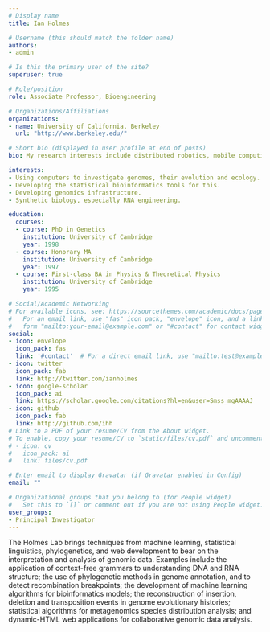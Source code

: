 ```yaml
---
# Display name
title: Ian Holmes

# Username (this should match the folder name)
authors:
- admin

# Is this the primary user of the site?
superuser: true

# Role/position
role: Associate Professor, Bioengineering

# Organizations/Affiliations
organizations:
- name: University of California, Berkeley
  url: "http://www.berkeley.edu/"

# Short bio (displayed in user profile at end of posts)
bio: My research interests include distributed robotics, mobile computing and programmable matter.

interests:
- Using computers to investigate genomes, their evolution and ecology.
- Developing the statistical bioinformatics tools for this.
- Developing genomics infrastructure.
- Synthetic biology, especially RNA engineering.

education:
  courses:
  - course: PhD in Genetics
    institution: University of Cambridge
    year: 1998
  - course: Honorary MA
    institution: University of Cambridge
    year: 1997
  - course: First-class BA in Physics & Theoretical Physics
    institution: University of Cambridge
    year: 1995

# Social/Academic Networking
# For available icons, see: https://sourcethemes.com/academic/docs/page-builder/#icons
#   For an email link, use "fas" icon pack, "envelope" icon, and a link in the
#   form "mailto:your-email@example.com" or "#contact" for contact widget.
social:
- icon: envelope
  icon_pack: fas
  link: '#contact'  # For a direct email link, use "mailto:test@example.org".
- icon: twitter
  icon_pack: fab
  link: http://twitter.com/ianholmes
- icon: google-scholar
  icon_pack: ai
  link: https://scholar.google.com/citations?hl=en&user=Smss_mgAAAAJ
- icon: github
  icon_pack: fab
  link: http://github.com/ihh
# Link to a PDF of your resume/CV from the About widget.
# To enable, copy your resume/CV to `static/files/cv.pdf` and uncomment the lines below.
# - icon: cv
#   icon_pack: ai
#   link: files/cv.pdf

# Enter email to display Gravatar (if Gravatar enabled in Config)
email: ""

# Organizational groups that you belong to (for People widget)
#   Set this to `[]` or comment out if you are not using People widget.
user_groups:
- Principal Investigator
---
```


The Holmes Lab brings techniques from machine learning, statistical linguistics, phylogenetics, and web development to bear on the interpretation and analysis of genomic data. Examples include the application of context-free grammars to understanding DNA and RNA structure; the use of phylogenetic methods in genome annotation, and to detect recombination breakpoints; the development of machine learning algorithms for bioinformatics models; the reconstruction of insertion, deletion and transposition events in genome evolutionary histories; statistical algorithms for metagenomics species distribution analysis; and dynamic-HTML web applications for collaborative genomic data analysis.

